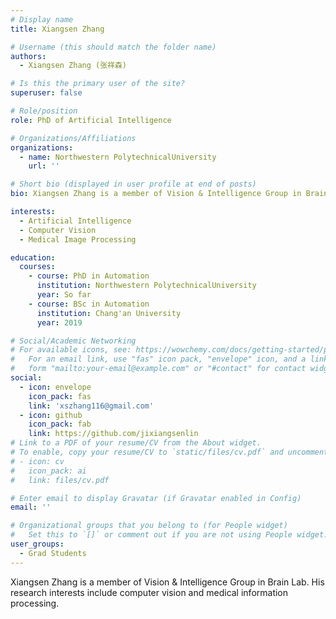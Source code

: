```yaml
---
# Display name
title: Xiangsen Zhang

# Username (this should match the folder name)
authors:
  - Xiangsen Zhang (张祥森)

# Is this the primary user of the site?
superuser: false

# Role/position
role: PhD of Artificial Intelligence

# Organizations/Affiliations
organizations:
  - name: Northwestern PolytechnicalUniversity
    url: ''

# Short bio (displayed in user profile at end of posts)
bio: Xiangsen Zhang is a member of Vision & Intelligence Group in Brain Lab. His research interests include computer vision and medical information processing.

interests:
  - Artificial Intelligence
  - Computer Vision
  - Medical Image Processing

education:
  courses:
    - course: PhD in Automation
      institution: Northwestern PolytechnicalUniversity
      year: So far
    - course: BSc in Automation
      institution: Chang'an University
      year: 2019

# Social/Academic Networking
# For available icons, see: https://wowchemy.com/docs/getting-started/page-builder/#icons
#   For an email link, use "fas" icon pack, "envelope" icon, and a link in the
#   form "mailto:your-email@example.com" or "#contact" for contact widget.
social:
  - icon: envelope
    icon_pack: fas
    link: 'xszhang116@gmail.com'
  - icon: github
    icon_pack: fab
    link: https://github.com/jixiangsenlin
# Link to a PDF of your resume/CV from the About widget.
# To enable, copy your resume/CV to `static/files/cv.pdf` and uncomment the lines below.
# - icon: cv
#   icon_pack: ai
#   link: files/cv.pdf

# Enter email to display Gravatar (if Gravatar enabled in Config)
email: ''

# Organizational groups that you belong to (for People widget)
#   Set this to `[]` or comment out if you are not using People widget.
user_groups:
  - Grad Students
---
```


Xiangsen Zhang is a member of Vision & Intelligence Group in Brain Lab. His research interests include computer vision and medical information processing.
